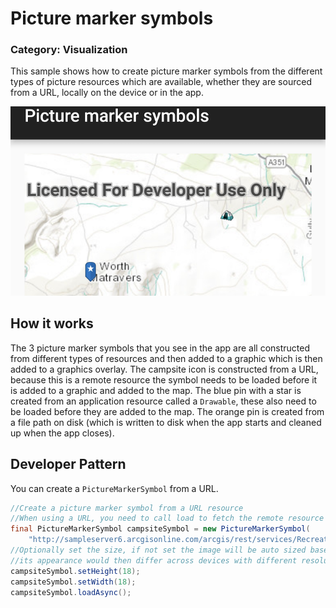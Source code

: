 # Picture marker symbols
### Category: Visualization
This sample shows how to create picture marker symbols from the different types of picture resources which are available, whether they are sourced from a URL, locally on the device or in the app.

![Picture Marker Symbols App](picture-marker-symbols.png) 

## How it works

The 3 picture marker symbols that you see in the app are all constructed from different types of resources and then added to a graphic which is then added to a graphics overlay. The campsite icon is constructed from a URL, because this is a remote resource the symbol needs to be loaded before it is added to a graphic and added to the map. The blue pin with a star is created from an application resource called a `Drawable`, these also need to be loaded before they are added to the map. The orange pin is created from a file path on disk (which is written to disk when the app starts and cleaned up when the app closes).

## Developer Pattern

You can create a `PictureMarkerSymbol` from a URL.

```java
//Create a picture marker symbol from a URL resource
//When using a URL, you need to call load to fetch the remote resource
final PictureMarkerSymbol campsiteSymbol = new PictureMarkerSymbol(
    "http://sampleserver6.arcgisonline.com/arcgis/rest/services/Recreation/FeatureServer/0/images/e82f744ebb069bb35b234b3fea46deae");
//Optionally set the size, if not set the image will be auto sized based on its size in pixels,
//its appearance would then differ across devices with different resolutions.
campsiteSymbol.setHeight(18);
campsiteSymbol.setWidth(18);
campsiteSymbol.loadAsync();
```
